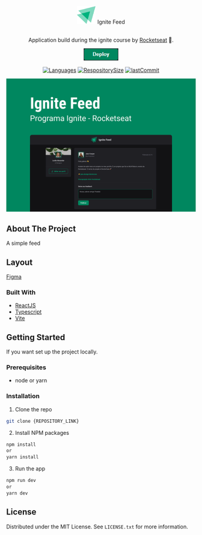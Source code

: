 <div align="center">
    <div>
        <img src="src/assets/Logo.svg" alt="Logo" width="50">
        <span align="center">Ignite Feed</span>
    </div>
    <br/>
    <p align="center">Application build during the ignite course by <a href="https://rocketseat.com.br">Rocketseat</a> 🚀.</p>

[![button](/src//assets/deploy-button.png)](https://vercel.com/)

[![Languages](https://img.shields.io/github/languages/count/xandowski/ignite-feed?color=00875f)]()
[![RespositorySize](https://img.shields.io/github/repo-size/xandowski/ignite-feed?color=00875f)]()
[![lastCommit](https://img.shields.io/github/last-commit/xandowski/ignite-feed?color=00875f)]()

</div>

![](/src/assets/ignite-feed-capa.png)

## About The Project

A simple feed

## Layout

[Figma](https://www.figma.com/community/file/1113573231685349036)

### Built With

- [ReactJS]()
- [Typescript]()
- [Vite]()

## Getting Started

If you want set up the project locally.

### Prerequisites

- node or yarn

### Installation

1. Clone the repo

```sh
git clone {REPOSITORY_LINK}
```

2. Install NPM packages

```sh
npm install
or
yarn install
```

3. Run the app

```sh
npm run dev
or
yarn dev
```

## License

Distributed under the MIT License. See `LICENSE.txt` for more information.
